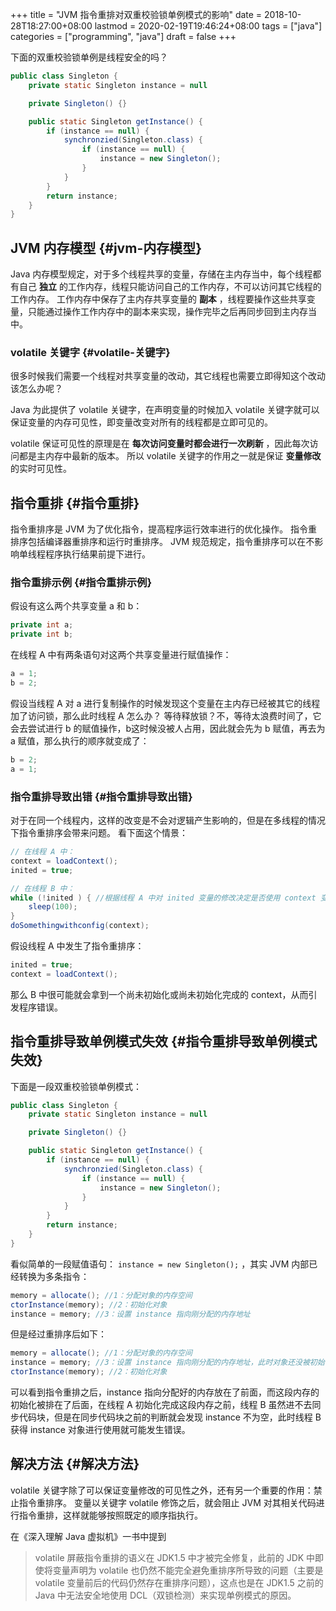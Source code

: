 +++
title = "JVM 指令重排对双重校验锁单例模式的影响"
date = 2018-10-28T18:27:00+08:00
lastmod = 2020-02-19T19:46:24+08:00
tags = ["java"]
categories = ["programming", "java"]
draft = false
+++

下面的双重校验锁单例是线程安全的吗？

```java
public class Singleton {
    private static Singleton instance = null

    private Singleton() {}

    public static Singleton getInstance() {
        if (instance == null) {
            synchronzied(Singleton.class) {
                if (instance == null) {
                    instance = new Singleton();
                }
            }
        }
        return instance;
    }
}
```

<!--more-->


## JVM 内存模型 {#jvm-内存模型}

Java 内存模型规定，对于多个线程共享的变量，存储在主内存当中，每个线程都有自己 **独立** 的工作内存，线程只能访问自己的工作内存，不可以访问其它线程的工作内存。
工作内存中保存了主内存共享变量的 **副本** ，线程要操作这些共享变量，只能通过操作工作内存中的副本来实现，操作完毕之后再同步回到主内存当中。


### volatile 关键字 {#volatile-关键字}

很多时候我们需要一个线程对共享变量的改动，其它线程也需要立即得知这个改动该怎么办呢？

Java 为此提供了 volatile 关键字，在声明变量的时候加入 volatile 关键字就可以保证变量的内存可见性，即变量改变对所有的线程都是立即可见的。

volatile 保证可见性的原理是在 **每次访问变量时都会进行一次刷新** ，因此每次访问都是主内存中最新的版本。
所以 volatile 关键字的作用之一就是保证 **变量修改** 的实时可见性。


## 指令重排 {#指令重排}

指令重排序是 JVM 为了优化指令，提高程序运行效率进行的优化操作。
指令重排序包括编译器重排序和运行时重排序。
JVM 规范规定，指令重排序可以在不影响单线程程序执行结果前提下进行。


### 指令重排示例 {#指令重排示例}

假设有这么两个共享变量 a 和 b：

```java
private int a;
private int b;
```

在线程 A 中有两条语句对这两个共享变量进行赋值操作：

```java
a = 1;
b = 2;
```

假设当线程 A 对 a 进行复制操作的时候发现这个变量在主内存已经被其它的线程加了访问锁，那么此时线程 A 怎么办？
等待释放锁？不，等待太浪费时间了，它会去尝试进行 b 的赋值操作，b这时候没被人占用，因此就会先为 b 赋值，再去为 a 赋值，那么执行的顺序就变成了：

```java
b = 2;
a = 1;
```


### 指令重排导致出错 {#指令重排导致出错}

对于在同一个线程内，这样的改变是不会对逻辑产生影响的，但是在多线程的情况下指令重排序会带来问题。
看下面这个情景：

```java
// 在线程 A 中：
context = loadContext();
inited = true;

// 在线程 B 中：
while (!inited ) { //根据线程 A 中对 inited 变量的修改决定是否使用 context 变量
    sleep(100);
}
doSomethingwithconfig(context);
```

假设线程 A 中发生了指令重排序：

```java
inited = true;
context = loadContext();
```

那么 B 中很可能就会拿到一个尚未初始化或尚未初始化完成的 context，从而引发程序错误。


## 指令重排导致单例模式失效 {#指令重排导致单例模式失效}

下面是一段双重校验锁单例模式：

```java
public class Singleton {
    private static Singleton instance = null

    private Singleton() {}

    public static Singleton getInstance() {
        if (instance == null) {
            synchronzied(Singleton.class) {
                if (instance == null) {
                    instance = new Singleton();
                }
            }
        }
        return instance;
    }
}
```

看似简单的一段赋值语句： `instance = new Singleton();` ，其实 JVM 内部已经转换为多条指令：

```java
memory = allocate(); //1：分配对象的内存空间
ctorInstance(memory); //2：初始化对象
instance = memory; //3：设置 instance 指向刚分配的内存地址
```

但是经过重排序后如下：

```java
memory = allocate(); //1：分配对象的内存空间
instance = memory; //3：设置 instance 指向刚分配的内存地址，此时对象还没被初始化
ctorInstance(memory); //2：初始化对象
```

可以看到指令重排之后，instance 指向分配好的内存放在了前面，而这段内存的初始化被排在了后面，在线程 A 初始化完成这段内存之前，线程 B 虽然进不去同步代码块，但是在同步代码块之前的判断就会发现 instance 不为空，此时线程 B 获得 instance 对象进行使用就可能发生错误。


## 解决方法 {#解决方法}

volatile 关键字除了可以保证变量修改的可见性之外，还有另一个重要的作用：禁止指令重排序。
变量以关键字 volatile 修饰之后，就会阻止 JVM 对其相关代码进行指令重排，这样就能够按照既定的顺序指执行。

在《深入理解 Java 虚拟机》一书中提到

> volatile 屏蔽指令重排的语义在 JDK1.5 中才被完全修复，此前的 JDK 中即使将变量声明为 volatile 也仍然不能完全避免重排序所导致的问题（主要是 volatile 变量前后的代码仍然存在重排序问题），这点也是在 JDK1.5 之前的 Java 中无法安全地使用 DCL（双锁检测）来实现单例模式的原因。
